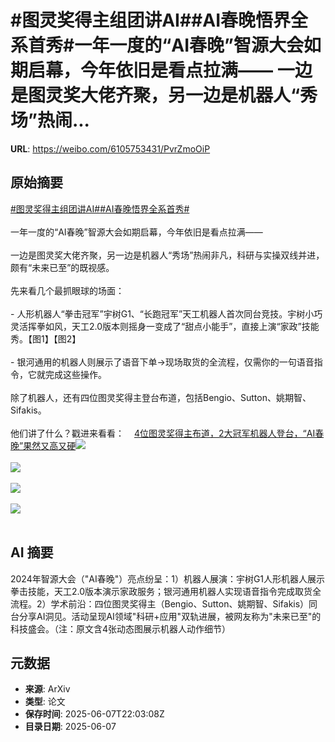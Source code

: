 # #图灵奖得主组团讲AI##AI春晚悟界全系首秀#一年一度的“AI春晚”智源大会如期启幕，今年依旧是看点拉满—— 一边是图灵奖大佬齐聚，另一边是机器人“秀场”热闹...

**URL**: https://weibo.com/6105753431/PvrZmoOiP

## 原始摘要

<a href="https://m.weibo.cn/search?containerid=231522type%3D1%26t%3D10%26q%3D%23%E5%9B%BE%E7%81%B5%E5%A5%96%E5%BE%97%E4%B8%BB%E7%BB%84%E5%9B%A2%E8%AE%B2AI%23&amp;extparam=%23%E5%9B%BE%E7%81%B5%E5%A5%96%E5%BE%97%E4%B8%BB%E7%BB%84%E5%9B%A2%E8%AE%B2AI%23" data-hide=""><span class="surl-text">#图灵奖得主组团讲AI#</span></a><a href="https://m.weibo.cn/search?containerid=231522type%3D1%26t%3D10%26q%3D%23AI%E6%98%A5%E6%99%9A%E6%82%9F%E7%95%8C%E5%85%A8%E7%B3%BB%E9%A6%96%E7%A7%80%23&amp;extparam=%23AI%E6%98%A5%E6%99%9A%E6%82%9F%E7%95%8C%E5%85%A8%E7%B3%BB%E9%A6%96%E7%A7%80%23" data-hide=""><span class="surl-text">#AI春晚悟界全系首秀#</span></a><br><br>一年一度的“AI春晚”智源大会如期启幕，今年依旧是看点拉满——  <br><br>一边是图灵奖大佬齐聚，另一边是机器人“秀场”热闹非凡，科研与实操双线并进，颇有“未来已至”的既视感。<br><br>先来看几个最抓眼球的场面：<br><br>- 人形机器人“拳击冠军”宇树G1、“长跑冠军”天工机器人首次同台竞技。宇树小巧灵活挥拳如风，天工2.0版本则摇身一变成了“甜点小能手”，直接上演“家政”技能秀。【图1】【图2】<br>    <br>- 银河通用的机器人则展示了语音下单→现场取货的全流程，仅需你的一句语音指令，它就完成这些操作。<br>    <br>除了机器人，还有四位图灵奖得主登台布道，包括Bengio、Sutton、姚期智、Sifakis。<br><br>他们讲了什么？戳进来看看：<a href="https://weibo.cn/sinaurl?u=https%3A%2F%2Fmp.weixin.qq.com%2Fs%2FnmjdBiHZG4avk0iPZ3UovQ" data-hide=""><span class="url-icon"><img style="width: 1rem;height: 1rem" src="https://h5.sinaimg.cn/upload/2015/09/25/3/timeline_card_small_web_default.png" referrerpolicy="no-referrer"></span><span class="surl-text">4位图灵奖得主布道，2大冠军机器人登台，“AI春晚”果然又高又硬</span></a><img style="" src="https://tvax1.sinaimg.cn/large/006Fd7o3ly1i26ws6kcwwg30pd0cqe88.gif" referrerpolicy="no-referrer"><br><br><img style="" src="https://tvax4.sinaimg.cn/large/006Fd7o3ly1i26ws6dv2mg30p80cmx6v.gif" referrerpolicy="no-referrer"><br><br><img style="" src="https://tvax1.sinaimg.cn/large/006Fd7o3ly1i26ws6dzr0g30q60d4x6v.gif" referrerpolicy="no-referrer"><br><br><img style="" src="https://tvax4.sinaimg.cn/large/006Fd7o3ly1i26ws4426uj30u00gwao5.jpg" referrerpolicy="no-referrer"><br><br>

## AI 摘要

2024年智源大会（"AI春晚"）亮点纷呈：1）机器人展演：宇树G1人形机器人展示拳击技能，天工2.0版本演示家政服务；银河通用机器人实现语音指令完成取货全流程。2）学术前沿：四位图灵奖得主（Bengio、Sutton、姚期智、Sifakis）同台分享AI洞见。活动呈现AI领域"科研+应用"双轨进展，被网友称为"未来已至"的科技盛会。（注：原文含4张动态图展示机器人动作细节）

## 元数据

- **来源**: ArXiv
- **类型**: 论文
- **保存时间**: 2025-06-07T22:03:08Z
- **目录日期**: 2025-06-07
